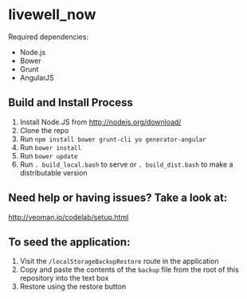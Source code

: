 livewell_now
============
Required dependencies:
- Node.js
- Bower
- Grunt
- AngularJS

Build and Install Process
-------------------------
1. Install Node.JS from http://nodejs.org/download/
2. Clone the repo
3. Run `npm install bower grunt-cli yo generator-angular`
4. Run `bower install`
5. Run `bower update`
6. Run `. build_local.bash` to serve or `. build_dist.bash` to make a distributable version

Need help or having issues? Take a look at:
-------------------------------------------
http://yeoman.io/codelab/setup.html

To seed the application:
------------------------
1. Visit the `/localStorageBackupRestore` route in the application
2. Copy and paste the contents of the `backup` file from the root of this repository into the text box
3. Restore using the restore button
